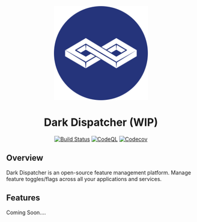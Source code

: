 <div align="center">
  <img src=".github/logo.svg" width="250" alt="Dark Dispatcher" /><br />
  <h1>Dark Dispatcher (WIP)</h1>
  <a href="https://github.com/darkdispatcher/darkdispatcher/actions/workflows/ci.yml"><img src="https://github.com/darkdispatcher/darkdispatcher/actions/workflows/ci.yml/badge.svg" alt="Build Status" /></a>
  <a href="https://github.com/darkdispatcher/darkdispatcher/actions/workflows/codeql-analysis.yml"><img src="https://github.com/darkdispatcher/darkdispatcher/actions/workflows/codeql-analysis.yml/badge.svg" alt="CodeQL" /></a>
  <a href="https://codecov.io/gh/darkdispatcher/darkdispatcher"><img src="https://codecov.io/gh/darkdispatcher/darkdispatcher/branch/main/graph/badge.svg?token=WE06K4XFIR" alt="Codecov"/></a>
</div>

## Overview

Dark Dispatcher is an open-source feature management platform. Manage feature toggles/flags across all your applications and services.

## Features

Coming Soon....
